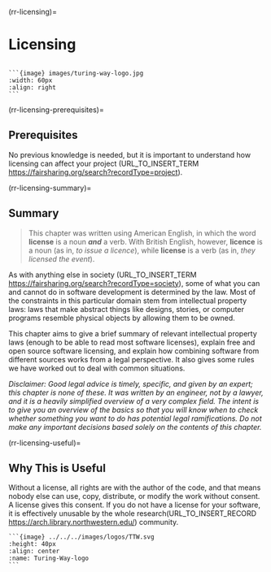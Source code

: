 (rr-licensing)=
# Licensing


````{panels_fairplus}
```` 


````{note} 
```{image} images/turing-way-logo.jpg 
:width: 60px
:align: right
```
````




(rr-licensing-prerequisites)=

## Prerequisites

No previous knowledge is needed, but it is important to understand how licensing can affect your project (URL_TO_INSERT_TERM https://fairsharing.org/search?recordType=project).

(rr-licensing-summary)=
## Summary

> This chapter was written using American English, in which the word **license** is a noun **_and_** a verb.
> With British English, however, **licence** is a noun (as in, _to issue a licence_), while **license** is a verb (as in, _they licensed the event_).  

As with anything else in society (URL_TO_INSERT_TERM https://fairsharing.org/search?recordType=society), some of what you can and cannot do in software development is determined by the law.
Most of the constraints in this particular domain stem from intellectual property laws: laws that make abstract things like designs, stories, or computer programs resemble physical objects by allowing them to be owned.

This chapter aims to give a brief summary of relevant intellectual property laws (enough to be able to read most software licenses), explain free and open source software licensing, and explain how combining software from different sources works from a legal perspective.
It also gives some rules we have worked out to deal with common situations.

*Disclaimer: Good legal advice is timely, specific, and given by an expert; this chapter is none of these.
It was written by an engineer, not by a lawyer, and it is a heavily simplified overview of a very complex field.
The intent is to give you an overview of the basics so that you will know when to check whether something you want to do has potential legal ramifications.
Do not make any important decisions based solely on the contents of this chapter.*

(rr-licensing-useful)=
## Why This is Useful

Without a license, all rights are with the author of the code, and that means nobody else can use, copy, distribute, or modify the work without consent.
A license gives this consent.
If you do not have a license for your software, it is effectively unusable by the whole research(URL_TO_INSERT_RECORD https://arch.library.northwestern.edu/) community.



````{panels}
```{image} ../../../images/logos/TTW.svg
:height: 40px
:align: center
:name: Turing-Way-logo
```
````

